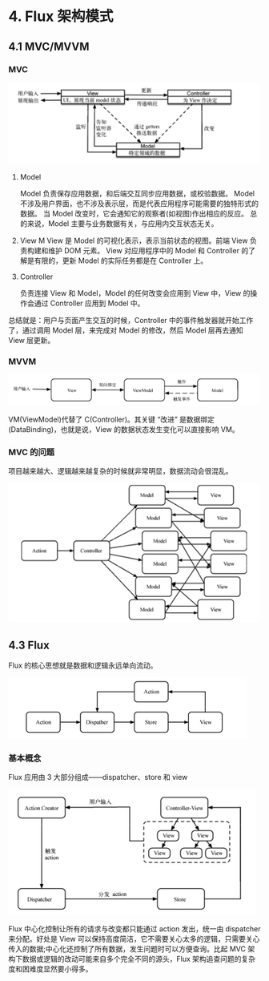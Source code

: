 # 4. Flux 架构模式

## 4.1 MVC/MVVM

### MVC

![](../../assets/MVC.jpg)

1. Model

    Model 负责保存应用数据，和后端交互同步应用数据，或校验数据。
    Model 不涉及用户界面，也不涉及表示层，而是代表应用程序可能需要的独特形式的数据。 当 Model 改变时，它会通知它的观察者(如视图)作出相应的反应。
    总的来说，Model 主要与业务数据有关，与应用内交互状态无关。

2. View
   M
   View 是 Model 的可视化表示，表示当前状态的视图。前端 View 负责构建和维护 DOM 元素。 View 对应用程序中的 Model 和 Controller 的了解是有限的，更新 Model 的实际任务都是在 Controller 上。

3. Controller

    负责连接 View 和 Model，Model 的任何改变会应用到 View 中，View 的操作会通过 Controller
    应用到 Model 中。

总结就是：用户与页面产生交互的时候，Controller 中的事件触发器就开始工作了，通过调用 Model 层，来完成对 Model 的修改，然后 Model 层再去通知 View 层更新。

### MVVM

![](../../assets/MVVM.jpg)

VM(ViewModel)代替了 C(Controller)。其关键 “改进” 是数据绑定(DataBinding)，也就是说，View 的数据状态发生变化可以直接影响 VM。

### MVC 的问题

项目越来越大、逻辑越来越复杂的时候就非常明显，数据流动会很混乱。

![](../../assets/MVC-problem.jpg)

## 4.3 Flux

Flux 的核心思想就是数据和逻辑永远单向流动。

![](../../assets/Flux.jpg)

### 基本概念

Flux 应用由 3 大部分组成——dispatcher、store 和 view

![](../../assets/flux-process.jpg)

Flux 中心化控制让所有的请求与改变都只能通过 action 发出，统一由 dispatcher 来分配。好处是 View 可以保持高度简洁，它不需要关心太多的逻辑，只需要关心传入的数据;中心化还控制了所有数据，发生问题时可以方便查询。比起 MVC 架构下数据或逻辑的改动可能来自多个完全不同的源头，Flux 架构追查问题的复杂度和困难度显然要小得多。
